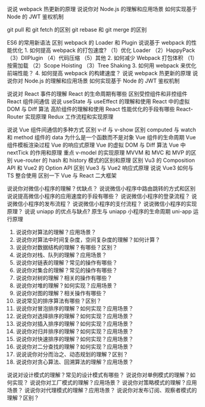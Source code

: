 说说 webpack 热更新的原理
说说你对 Node.js 的理解和应用场景
如何实现基于 Node 的 JWT 鉴权机制

git pull 和 git fetch 的区别
git rebase 和 git merge 的区别

ES6 的常用新语法
区别 webpack 的 Loader 和 Plugin
说说基于 webpack 的性能优化 1. 如何提⾼ webpack 的打包速度?
（1）优化 Loader
（2）HappyPack
（3）DllPlugin
（4）代码压缩
（5）其他 2. 如何减少 Webpack 打包体积
（1）按需加载
（2）Scope Hoisting
（3）Tree Shaking 3. 如何⽤ webpack 来优化前端性能？ 4. 如何提⾼ webpack 的构建速度？
说说 webpack 热更新的原理
说说你对 Node.js 的理解和应用场景
如何实现基于 Node 的 JWT 鉴权机制

说说对 React 事件的理解
React 的生命周期有哪些
区别受控组件和非控组件
React 组件间通信
说说 useState 与 useEffect 的理解和使用
React 中的虚拟 DOM 与 Diff 算法
高阶组件的理解和使用
React 性能优化的手段有哪些
React-Router 实现原理
Redux 工作流程和实现原理

说说 Vue 组件间通信的多种方式
区别 v-if 与 v-show
区别 computed 与 watch 和 method
组件的 data 为什么是一个函数而不是对象
Vue 组件的生命周期
Vue 组件模板渲染过程
Vue 的响应式原理
Vue 的虚拟 DOM 与 Diff 算法
Vue 中 nextTick 的作用和原理
重点
v-model 的实现原理
MVVM 和 MVC 和 MVP 的区别
vue-router 的 hash 和 history 模式的区别和原理
区别 Vu3 的 Composition API 和 Vue2 的 Option API
区别 Vue3 与 Vue2 响应式原理
说说 Vue3 如何与 TS 整合使用
区别一下 Vue 与 React 二大框架

说说你对微信小程序的理解？优缺点？
说说微信小程序中路由跳转的方式和区别
说说提高微信小程序的应用速度的手段有哪些？
说说微信小程序的登录流程？
说说微信小程序的发布流程？
说说微信小程序的支付流程？
说说微信小程序的实现原理？
说说 uniapp 的优点与缺点?
原生与 uniapp 小程序的生命周期
uni-app 运行原理

1. 说说你对算法的理解？应用场景？
2. 说说你对算法中时间复杂度，空间复杂度的理解？如何计算？
3. 说说你对数据结构的理解？有哪些？区别？
4. 说说你对栈、队列的理解？应用场景？
5. 说说你对链表的理解？常见的操作有哪些？
6. 说说你对集合的理解？常见的操作有哪些？
7. 说说你对树的理解？相关的操作有哪些？
8. 说说你对堆的理解？如何实现？应用场景？
9. 说说你对图的理解？相关操作有哪些？
10. 说说常见的排序算法有哪些？区别？
11. 说说你对冒泡排序的理解？如何实现？应用场景？
12. 说说你对选择排序的理解？如何实现？应用场景？
13. 说说你对插入排序的理解？如何实现？应用场景？
14. 说说你对归并排序的理解？如何实现？应用场景？
15. 说说你对快速排序的理解？如何实现？应用场景？
16. 说说你对二分查找的理解？如何实现？应用场景？
17. 说说说你对分而治之、动态规划的理解？区别？
18. 说说你对贪心算法、回溯算法的理解？应用场景？

说说对设计模式的理解？常见的设计模式有哪些？
说说你对单例模式的理解？如何实现？
说说你对工厂模式的理解？应用场景？
说说你对策略模式的理解？应用场景？
说说你对代理模式的理解？应用场景？
说说你对发布订阅、观察者模式的理解？区别？

